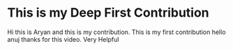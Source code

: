 # This is my Deep First Contribution

Hi this is Aryan and this is my contribution.
This is my first contribution
hello anuj thanks for this video. Very Helpful
